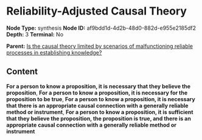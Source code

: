 # Reliability-Adjusted Causal Theory

**Node Type:** synthesis
**Node ID:** af9bdd1d-4d2b-48d0-882d-e955e2185df2
**Depth:** 3
**Terminal:** No

**Parent:** [Is the causal theory limited by scenarios of malfunctioning reliable processes in establishing knowledge?](is-the-causal-theory-limited-by-scenarios-of-malfunctioning-reliable-processes-in-establishing-knowledge.md)

## Content

**For a person to know a proposition, it is necessary that they believe the proposition**, **For a person to know a proposition, it is necessary for the proposition to be true**, **For a person to know a proposition, it is necessary that there is an appropriate causal connection with a generally reliable method or instrument**, **For a person to know a proposition, it is sufficient that they believe the proposition, the proposition is true, and there is an appropriate causal connection with a generally reliable method or instrument**
